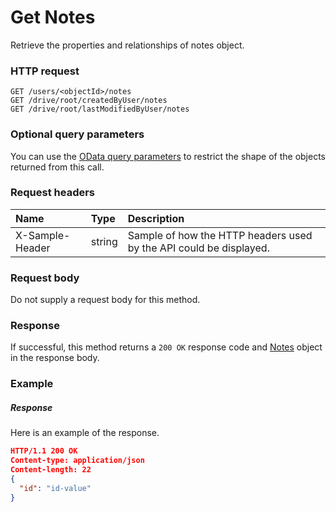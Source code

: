 # Get Notes

Retrieve the properties and relationships of notes object.
### HTTP request
```http
GET /users/<objectId>/notes
GET /drive/root/createdByUser/notes
GET /drive/root/lastModifiedByUser/notes
```
### Optional query parameters
You can use the [OData query parameters](odata-optional-query-parameters.md) to restrict the shape of the objects returned from this call.
### Request headers
| Name       | Type | Description|
|:-----------|:------|:----------|
| X-Sample-Header  | string  | Sample of how the HTTP headers used by the API could be displayed.|

### Request body
Do not supply a request body for this method.
### Response
If successful, this method returns a `200 OK` response code and [Notes](../resources/notes.md) object in the response body.
### Example
##### Response
Here is an example of the response.
```json
HTTP/1.1 200 OK
Content-type: application/json
Content-length: 22
{
  "id": "id-value"
}
```

<!-- uuid: 03968666-0b3c-4d9d-ba76-3cb8c765e24b
2015-10-12 23:19:39 UTC -->